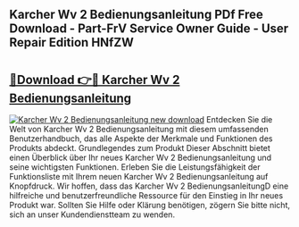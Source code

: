 ## Karcher Wv 2 Bedienungsanleitung PDf Free Download - Part-FrV Service Owner Guide - User Repair Edition HNfZW

# <h2><a href="http://df1sty.blite.top/?on=Karcher+Wv+2+Bedienungsanleitung">🔗Download 👉🔴 Karcher Wv 2 Bedienungsanleitung</a></h2>

[![Karcher Wv 2 Bedienungsanleitung new download](https://i.imgur.com/lujVjoI.png)](http://df1sty.blite.top/?on=Karcher+Wv+2+Bedienungsanleitung)
Entdecken Sie die Welt von Karcher Wv 2 Bedienungsanleitung mit diesem umfassenden Benutzerhandbuch, das alle Aspekte der Merkmale und Funktionen des Produkts abdeckt. Grundlegendes zum Produkt Dieser Abschnitt bietet einen Überblick über Ihr neues Karcher Wv 2 Bedienungsanleitung und seine wichtigsten Funktionen. Erleben Sie die Leistungsfähigkeit der Funktionsliste mit Ihrem neuen Karcher Wv 2 Bedienungsanleitung auf Knopfdruck. Wir hoffen, dass das Karcher Wv 2 BedienungsanleitungD eine hilfreiche und benutzerfreundliche Ressource für den Einstieg in Ihr neues Produkt war. Sollten Sie Hilfe oder Klärung benötigen, zögern Sie bitte nicht, sich an unser Kundendienstteam zu wenden.
